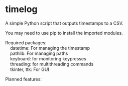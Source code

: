 # timelog <br> 
A simple Python script that outputs timestamps to a CSV. <br> 

You may need to use pip to install the imported modules. <br> 

Required packages: <br> 
&nbsp;&nbsp;&nbsp;&nbsp;datetime: For managing the timestamp <br> 
&nbsp;&nbsp;&nbsp;&nbsp;pathlib: For managing paths <br> 
&nbsp;&nbsp;&nbsp;&nbsp;keyboard: for monitoring keypresses <br> 
&nbsp;&nbsp;&nbsp;&nbsp;threading: for multithreading commands <br> 
&nbsp;&nbsp;&nbsp;&nbsp;tkinter, ttk: For GUI <br> 
  
Planned features: <br> 
	
